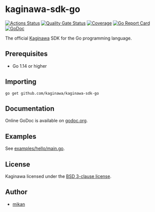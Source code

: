 kaginawa-sdk-go
===============

[![Actions Status](https://github.com/kaginawa/kaginawa-sdk-go/workflows/Go/badge.svg)](https://github.com/kaginawa/kaginawa-sdk-go/actions)
[![Quality Gate Status](https://sonarcloud.io/api/project_badges/measure?project=kaginawa_kaginawa-sdk-go&metric=alert_status)](https://sonarcloud.io/dashboard?id=kaginawa_kaginawa-sdk-go)
[![Coverage](https://sonarcloud.io/api/project_badges/measure?project=kaginawa_kaginawa-sdk-go&metric=coverage)](https://sonarcloud.io/dashboard?id=kaginawa_kaginawa-sdk-go)
[![Go Report Card](https://goreportcard.com/badge/github.com/kaginawa/kaginawa-sdk-go)](https://goreportcard.com/report/github.com/kaginawa/kaginawa-sdk-go)
[![GoDoc](https://godoc.org/github.com/kaginawa/kaginawa-sdk-go/kaginawa?status.svg)](https://godoc.org/github.com/kaginawa/kaginawa-sdk-go)

The official [Kaginawa](https://github.com/kaginawa/kaginawa) SDK for the Go programming language.

## Prerequisites

- Go 1.14 or higher

## Importing

```
go get github.com/kaginawa/kaginawa-sdk-go
```

## Documentation

Online GoDoc is available on [godoc.org](https://godoc.org/github.com/kaginawa/kaginawa-sdk-go).

## Examples

See [examples/hello/main.go](examples/hello/main.go).

## License

Kaginawa licensed under the [BSD 3-clause license](LICENSE).

## Author

- [mikan](https://github.com/mikan)
